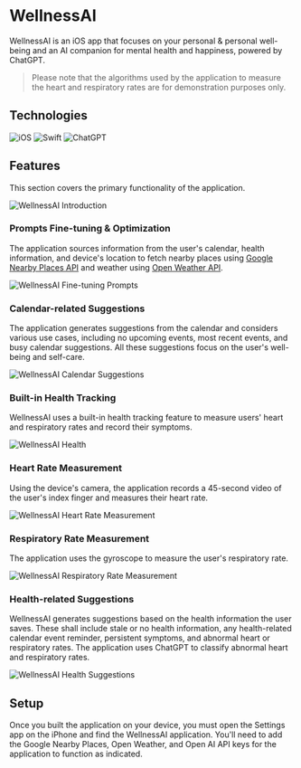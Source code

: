 # WellnessAI

WellnessAI is an iOS app that focuses on your personal & personal well-being and an AI companion for mental health and happiness, powered by ChatGPT.

> Please note that the algorithms used by the application to measure the heart and respiratory rates are for demonstration purposes only.

## Technologies

![iOS](https://img.shields.io/badge/iOS-000000?style=for-the-badge&logo=ios&logoColor=white)
![Swift](https://img.shields.io/badge/swift-F54A2A?style=for-the-badge&logo=swift&logoColor=white)
![ChatGPT](https://img.shields.io/badge/chatGPT-74aa9c?style=for-the-badge&logo=openai&logoColor=white)

## Features

This section covers the primary functionality of the application.

![WellnessAI Introduction](/mockups/01.jpg)

### Prompts Fine-tuning & Optimization

The application sources information from the user's calendar, health information, and device's location to fetch nearby places using [Google Nearby Places API](https://developers.google.com/maps/documentation/places/web-service/search-nearby) and weather using [Open Weather API](https://openweathermap.org/api).

![WellnessAI Fine-tuning Prompts](/mockups/02.jpg)

### Calendar-related Suggestions

The application generates suggestions from the calendar and considers various use cases, including no upcoming events, most recent events, and busy calendar suggestions. All these suggestions focus on the user's well-being and self-care.

![WellnessAI Calendar Suggestions](/mockups/03.jpg)

### Built-in Health Tracking

WellnessAI uses a built-in health tracking feature to measure users' heart and respiratory rates and record their symptoms.

![WellnessAI Health](/mockups/04.jpg)

### Heart Rate Measurement

Using the device's camera, the application records a 45-second video of the user's index finger and measures their heart rate.

![WellnessAI Heart Rate Measurement](/mockups/05.jpg)

### Respiratory Rate Measurement

The application uses the gyroscope to measure the user's respiratory rate.

![WellnessAI Respiratory Rate Measurement](/mockups/06.jpg)

### Health-related Suggestions

WellnessAI generates suggestions based on the health information the user saves. These shall include stale or no health information, any health-related calendar event reminder, persistent symptoms, and abnormal heart or respiratory rates. The application uses ChatGPT to classify abnormal heart and respiratory rates.

![WellnessAI Health Suggestions](/mockups/07.jpg)

## Setup

Once you built the application on your device, you must open the Settings app on the iPhone and find the WellnessAI application. You'll need to add the Google Nearby Places, Open Weather, and Open AI API keys for the application to function as indicated.